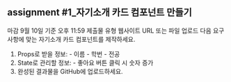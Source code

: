 ## assignment #1_자기소개 카드 컴포넌트 만들기
마감 9월 10일 기준 오후 11:59 제출물 유형 웹사이트 URL 또는 파일 업로드
다음 요구사항에 맞는 자기소개 카드 컴포넌트를 제작하세요.
1. Props로 받을 정보: - 이름 - 학번 - 전공
2. State로 관리할 정보: - 좋아요 버튼 클릭 시 숫자 증가
3. 완성된 결과물을 GitHub에 업로드하세요.
